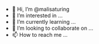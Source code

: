 - 👋 Hi, I’m @malisaturing
- 👀 I’m interested in ...
- 🌱 I’m currently learning ...
- 💞️ I’m looking to collaborate on ...
- 📫 How to reach me ...

<!---
malisaturing/malisaturing is a ✨ special ✨ repository because its `README.md` (this file) appears on your GitHub profile.
You can click the Preview link to take a look at your changes.
--->
